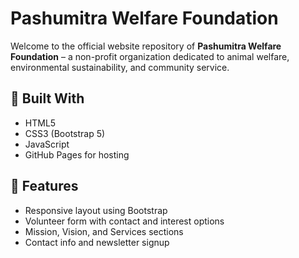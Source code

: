 # Pashumitra Welfare Foundation

Welcome to the official website repository of **Pashumitra Welfare Foundation** – a non-profit organization dedicated to animal welfare, environmental sustainability, and community service.


 ## 🧰 Built With

- HTML5
- CSS3 (Bootstrap 5)
- JavaScript
- GitHub Pages for hosting

## 📌 Features

- Responsive layout using Bootstrap
- Volunteer form with contact and interest options
- Mission, Vision, and Services sections
- Contact info and newsletter signup
